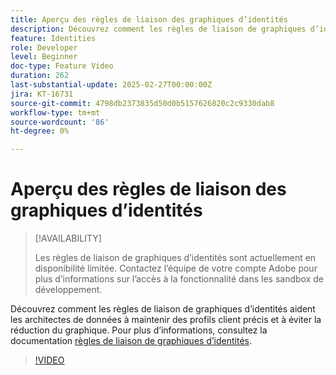 ```yaml
---
title: Aperçu des règles de liaison des graphiques d’identités
description: Découvrez comment les règles de liaison de graphiques d’identités aident les architectes de données à maintenir des profils client précis et à éviter la réduction du graphique.
feature: Identities
role: Developer
level: Beginner
doc-type: Feature Video
duration: 262
last-substantial-update: 2025-02-27T00:00:00Z
jira: KT-16731
source-git-commit: 4798db2373835d50d0b5157626820c2c9330dab8
workflow-type: tm+mt
source-wordcount: '86'
ht-degree: 0%

---
```



# Aperçu des règles de liaison des graphiques d’identités

>[!AVAILABILITY]
>
>Les règles de liaison de graphiques d’identités sont actuellement en disponibilité limitée. Contactez l’équipe de votre compte Adobe pour plus d’informations sur l’accès à la fonctionnalité dans les sandbox de développement.

Découvrez comment les règles de liaison de graphiques d’identités aident les architectes de données à maintenir des profils client précis et à éviter la réduction du graphique. Pour plus d’informations, consultez la documentation [règles de liaison de graphiques d’identités](https://experienceleague.adobe.com/fr/docs/experience-platform/identity/features/identity-graph-linking-rules/overview).

>[!VIDEO](https://video.tv.adobe.com/v/3448274/?learn=on&enablevpops&captions=fre_fr)
